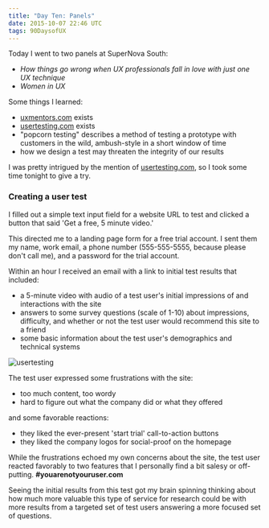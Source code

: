 ```yaml
---
title: "Day Ten: Panels"
date: 2015-10-07 22:46 UTC
tags: 90DaysofUX
---
```

Today I went to two panels at SuperNova South:

* *How things go wrong when UX professionals fall in love with just one UX technique*
* *Women in UX*

Some things I learned:

* [uxmentors.com](http://uxmentors.com/) exists
* [usertesting.com](https://www.usertesting.com/) exists
* "popcorn testing" describes a method of testing a prototype with customers in the wild, ambush-style in a short window of time
* how we design a test may threaten the integrity of our results

I was pretty intrigued by the mention of [usertesting.com](https://www.usertesting.com/), so I took some time tonight to give a try.

### Creating a user test

I filled out a simple text input field for a website URL to test and clicked a button that said 'Get a free, 5 minute video.'

This directed me to a landing page form for a free trial account. I sent them my name, work email, a phone number (555-555-5555, because please don't call me), and a password for the trial account.

Within an hour I received an email with a link to initial test results that included:

* a 5-minute video with audio of a test user's initial impressions of and interactions with the site
* answers to some survey questions (scale of 1-10) about impressions, difficulty, and whether or not the test user would recommend this site to a friend
* some basic information about the test user's demographics and technical systems

![usertesting](/img/usertesting.jpg)

The test user expressed some frustrations with the site:

* too much content, too wordy
* hard to figure out what the company did or what they offered

and some favorable reactions:

* they liked the ever-present 'start trial' call-to-action buttons
* they liked the company logos for social-proof on the homepage

While the frustrations echoed my own concerns about the site, the test user reacted favorably to two features that I personally find a bit salesy or off-putting. **#youarenotyouruser.com**

Seeing the initial results from this test got my brain spinning thinking about how much more valuable this type of service for research could be with more results from a targeted set of test users answering a more focused set of questions.

